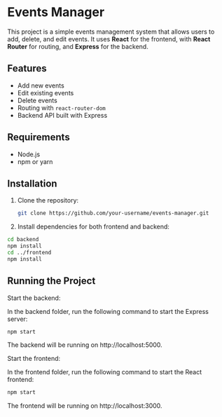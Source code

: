 # Events Manager

This project is a simple events management system that allows users to add, delete, and edit events. It uses **React** for the frontend, with **React Router** for routing, and **Express** for the backend.

## Features
- Add new events
- Edit existing events
- Delete events
- Routing with `react-router-dom`
- Backend API built with Express

## Requirements
- Node.js
- npm or yarn

## Installation

1. Clone the repository:

   ```bash
   git clone https://github.com/your-username/events-manager.git
   ```
2. Install dependencies for both frontend and backend:

```bash
cd backend
npm install
cd ../frontend
npm install
```


##  Running the Project
Start the backend:

In the backend folder, run the following command to start the Express server:

```bash
npm start
```
The backend will be running on http://localhost:5000.

Start the frontend:

In the frontend folder, run the following command to start the React frontend:
```bash
npm start
```
The frontend will be running on http://localhost:3000.


